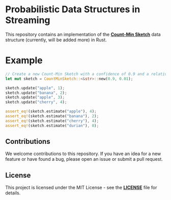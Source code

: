 # Probabilistic Data Structures in Streaming

This repository contains an implementation of the **[Count-Min Sketch](https://en.wikipedia.org/wiki/Count%E2%80%93min_sketch)** data structure (currently, will be added more) in Rust.

# ****Example****

```rust
// Create a new Count-Min Sketch with a confidence of 0.9 and a relative error of 0.01. 
let mut sketch = CountMinSketch::<&str>::new(0.9, 0.01);

sketch.update("apple", 1);
sketch.update("banana", 2);
sketch.update("apple", 3);
sketch.update("cherry", 4);

assert_eq!(sketch.estimate("apple"), 4);
assert_eq!(sketch.estimate("banana"), 2);
assert_eq!(sketch.estimate("cherry"), 4);
assert_eq!(sketch.estimate("durian"), 0);
```

## **Contributions**

We welcome contributions to this repository. If you have an idea for a new feature or have found a bug, please open an issue or submit a pull request.

## **License**

This project is licensed under the MIT License - see the **[LICENSE](https://chat.openai.com/LICENSE)** file for details.
